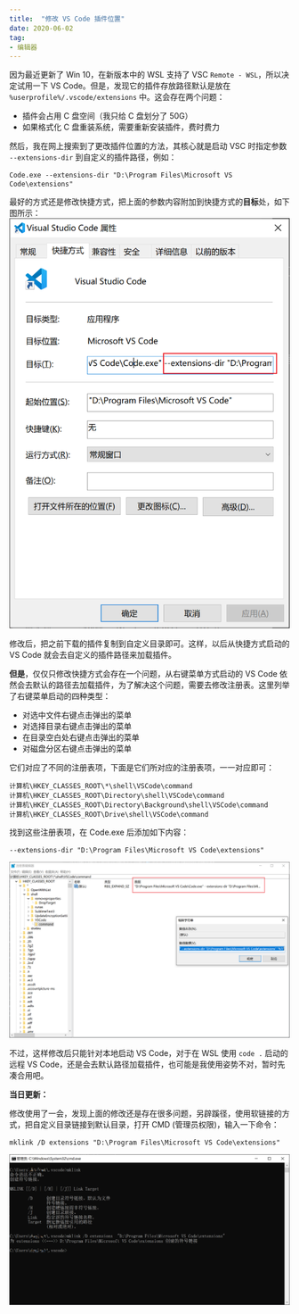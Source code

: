```yaml
---
title:  "修改 VS Code 插件位置"
date: 2020-06-02
tag:
- 编辑器
---
```


因为最近更新了 Win 10，在新版本中的 WSL 支持了 VSC `Remote - WSL`，所以决定试用一下 VS Code。但是，发现它的插件存放路径默认是放在 `%userprofile%/.vscode/extensions` 中。这会存在两个问题：

- 插件会占用 C 盘空间（我只给 C 盘划分了 50G）
- 如果格式化 C 盘重装系统，需要重新安装插件，费时费力

然后，我在网上搜索到了更改插件位置的方法，其核心就是启动 VSC 时指定参数 `--extensions-dir` 到自定义的插件路径，例如：

```
Code.exe --extensions-dir "D:\Program Files\Microsoft VS Code\extensions"
```

最好的方式还是修改快捷方式，把上面的参数内容附加到快捷方式的**目标**处，如下图所示：
![VSC 快捷方式](/assets/image/posts/2020-06-02-01.png?style=centerme)

修改后，把之前下载的插件复制到自定义目录即可。这样，以后从快捷方式启动的 VS Code 就会去自定义的插件路径来加载插件。

**但是**，仅仅只修改快捷方式会存在一个问题，从右键菜单方式启动的 VS Code 依然会去默认的路径去加载插件，为了解决这个问题，需要去修改注册表。这里列举了右键菜单启动的四种类型：

- 对选中文件右键点击弹出的菜单
- 对选择目录右键点击弹出的菜单
- 在目录空白处右键点击弹出的菜单
- 对磁盘分区右键点击弹出的菜单

它们对应了不同的注册表项，下面是它们所对应的注册表项，一一对应即可：

```
计算机\HKEY_CLASSES_ROOT\*\shell\VSCode\command
计算机\HKEY_CLASSES_ROOT\Directory\shell\VSCode\command
计算机\HKEY_CLASSES_ROOT\Directory\Background\shell\VSCode\command
计算机\HKEY_CLASSES_ROOT\Drive\shell\VSCode\command
```

找到这些注册表项，在 Code.exe 后添加如下内容：
```
--extensions-dir "D:\Program Files\Microsoft VS Code\extensions"
```

![VSC 注册表修改](/assets/image/posts/2020-06-02-02.png?style=centerme)

不过，这样修改后只能针对本地启动 VS Code，对于在 WSL 使用 `code .` 启动的远程 VS Code，还是会去默认路径加载插件，也可能是我使用姿势不对，暂时先凑合用吧。

**当日更新：**

修改使用了一会，发现上面的修改还是存在很多问题，另辟蹊径，使用软链接的方式，把自定义目录链接到默认目录，打开 CMD (管理员权限)，输入一下命令：
```
mklink /D extensions "D:\Program Files\Microsoft VS Code\extensions"
```

![VSC 软链接](/assets/image/posts/2020-06-02-03.png?style=centerme)